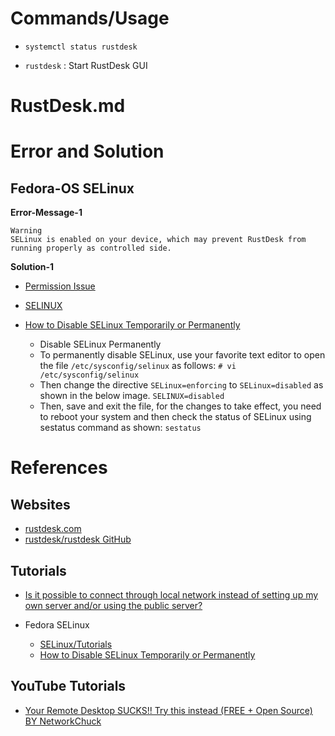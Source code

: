 # Commands/Usage

* `systemctl status rustdesk`

* `rustdesk` : Start RustDesk GUI

# RustDesk.md

# Error and Solution

## Fedora-OS SELinux

**Error-Message-1**

```
Warning
SELinux is enabled on your device, which may prevent RustDesk from running properly as controlled side.
```

**Solution-1**

* [Permission Issue](https://rustdesk.com/docs/en/client/linux/#permissions-issue)
* [SELINUX](https://rustdesk.com/docs/en/client/linux/selinux)

* [How to Disable SELinux Temporarily or Permanently](https://www.tecmint.com/disable-selinux-in-centos-rhel-fedora/)
  * Disable SELinux Permanently
  * To permanently disable SELinux, use your favorite text editor to open the file `/etc/sysconfig/selinux` as follows: `# vi /etc/sysconfig/selinux`
  * Then change the directive `SELinux=enforcing` to `SELinux=disabled` as shown in the below image. `SELINUX=disabled`
  * Then, save and exit the file, for the changes to take effect, you need to reboot your system and then check the status of SELinux using sestatus command as shown: `sestatus`

# References

## Websites

* [rustdesk.com](https://rustdesk.com/)
* [rustdesk/rustdesk GitHub](https://github.com/rustdesk/rustdesk)

## Tutorials

* [Is it possible to connect through local network instead of setting up my own server and/or using the public server?](https://www.reddit.com/r/rustdesk/comments/1frnzdr/is_it_possible_to_connect_through_local_network/)

* Fedora SELinux
  * [SELinux/Tutorials](https://wiki.gentoo.org/wiki/SELinux/Tutorials)
  * [How to Disable SELinux Temporarily or Permanently](https://www.tecmint.com/disable-selinux-in-centos-rhel-fedora/)

## YouTube Tutorials

* [Your Remote Desktop SUCKS!! Try this instead (FREE + Open Source) BY NetworkChuck](https://www.youtube.com/watch?v=EXL8mMUXs88)
